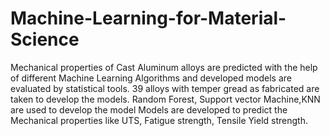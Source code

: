 # Machine-Learning-for-Material-Science
Mechanical properties of Cast Aluminum alloys  are predicted with the help of different Machine Learning Algorithms and developed models are evaluated by statistical tools.
39 alloys with temper gread as fabricated are taken to develop the models.
Random Forest, Support vector Machine,KNN are used to develop the model
Models are developed to predict the Mechanical properties like UTS, Fatigue strength, Tensile Yield strength.

